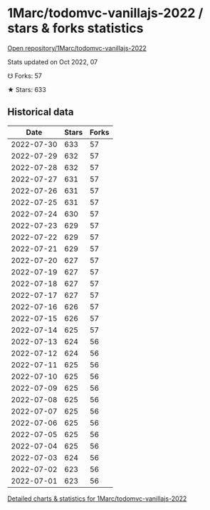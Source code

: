 # 1Marc/todomvc-vanillajs-2022 / stars & forks statistics

[Open repository/1Marc/todomvc-vanillajs-2022](https://github.com/1Marc/todomvc-vanillajs-2022)

Stats updated on Oct 2022, 07

☋ Forks: 57

★ Stars: 633

## Historical data
| Date | Stars | Forks |
|------|-------|-------|
| 2022-07-30 | 633 | 57 | 
| 2022-07-29 | 632 | 57 | 
| 2022-07-28 | 632 | 57 | 
| 2022-07-27 | 631 | 57 | 
| 2022-07-26 | 631 | 57 | 
| 2022-07-25 | 631 | 57 | 
| 2022-07-24 | 630 | 57 | 
| 2022-07-23 | 629 | 57 | 
| 2022-07-22 | 629 | 57 | 
| 2022-07-21 | 629 | 57 | 
| 2022-07-20 | 627 | 57 | 
| 2022-07-19 | 627 | 57 | 
| 2022-07-18 | 627 | 57 | 
| 2022-07-17 | 627 | 57 | 
| 2022-07-16 | 626 | 57 | 
| 2022-07-15 | 626 | 57 | 
| 2022-07-14 | 625 | 57 | 
| 2022-07-13 | 624 | 56 | 
| 2022-07-12 | 624 | 56 | 
| 2022-07-11 | 625 | 56 | 
| 2022-07-10 | 625 | 56 | 
| 2022-07-09 | 625 | 56 | 
| 2022-07-08 | 625 | 56 | 
| 2022-07-07 | 625 | 56 | 
| 2022-07-06 | 625 | 56 | 
| 2022-07-05 | 625 | 56 | 
| 2022-07-04 | 625 | 56 | 
| 2022-07-03 | 624 | 56 | 
| 2022-07-02 | 623 | 56 | 
| 2022-07-01 | 623 | 56 | 


[Detailed charts & statistics for 1Marc/todomvc-vanillajs-2022](https://reviewgithub.com/rep/1Marc/todomvc-vanillajs-2022)
